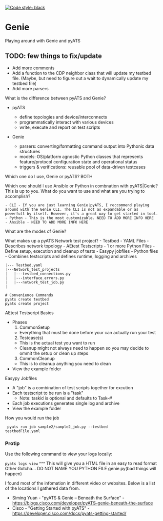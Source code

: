 [![Code style: black](https://img.shields.io/badge/code%20style-black-000000.svg)](https://github.com/psf/black)


# Genie
Playing around with Genie and pyATS

## TODO: few things to fix/update
  - Add more comments
  - Add a function to the CDP neighbor class that will update my testbed file. (Maybe, but need to figure out a wait to dynamically update my testbed file)
  - Add more parsers

What is the difference between pyATS and Genie? 
- pyATS
    - define topologies and device/interconnects
    - programmatically interact with various devices
    - write, execute and report on test scripts

- Genie
    - parsers: converting/formatting command output into Pythonic data structures
    - models: OS/platform agnostic Python classes that represents feature/protocol configuration state and operational status
    - triggers & verifications: reusable pool of data-driven testcases

Which one do I use, Genie or pyATS?
BOTH

Which one should I use Ansible or Python in combnation with pyATS|Genie?
This is up to you. What do you want to use and what are you trying to accomplish?

    - CLI - If you are just learning Genie|pyATS, I reccommend playing around with the Genie CLI. The CLI is not as expandable or as powerfull by itself. However, it's a great way to get started in tool.
    - Python - This is the most customizable. NEED TO ADD MORE INFO HERE
    - Ansible - NEED TO ADD MORE INFO HERE

What are the modes of Genie?

What makes up a pyATS Network test project?
    - Testbed
      - YAML Files
      - Describes network topology
    - AEtest Testscripts
      - 1 or more Python Files
      - Define setup, execution and cleanup of tests
    - Easypy jobfiles
      - Python files
      - Combines testscripts and defines runtime, logging and archives

    |--- Testbed.yaml
    |---Network_test_projects
    |   |---testbed_connections.py
    |   |---interface_errors.py
    |   |---network_test_job.py
    | 

    # Convenience Commands
    pyats create testbed
    pyats create project

AEtest Testscript Basics
- Phases
  1. CommonSetup
    - Everything that must be done before your can actually run your test
  2. Testcase(s)
    - This is the actual test you want to run
    - Cleanup might not always need to happen so you may decide to ommit the setup or clean up steps
  3. CommonCleanup
    - This is to cleanup anything you need to clean
- View the example folder

Easypy Jobfiles
- A "job" is a combination of test scripts together for excution
- Each testscript to be run is a "task"
  - Note: taskid is optional and defaults to Task-#
- Each job executions generates single log and archive
- View the example folder

How you would run the job

<code> pyats run job sample2/sample2_job.py --testbed testbedFile.yaml </code>

### Protip
Use the following command to view your logs locally:

<code>pyats logs view</code>
^^^
This will give you a HTML file in an easy to read format
Other Gotcha...
DO NOT NAME YOU PYTHON FILE genie.py(bad things will happen)


I found most of the infomation in different video or websites. Below is a list of the locations I gathered data from.
- Siming Yuan - "pyATS & Genie – Beneath the Surface" - https://blogs.cisco.com/developer/pyATS-genie-beneath-the-surface
- Cisco - "Getting Started with pyATS" - https://developer.cisco.com/docs/pyats-getting-started/